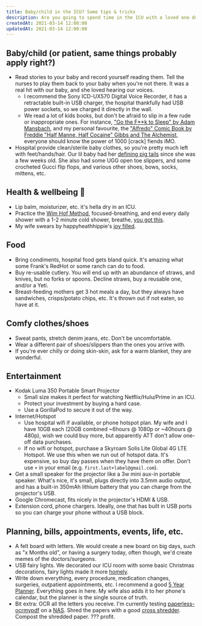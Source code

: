 ```yaml
---
title: Baby/child in the ICU? Some tips & tricks
description: Are you going to spend time in the ICU with a loved one during a pandemic? Here are a few tips/tricks from my family's 6&frac12; month-ongoing stay in an ICU.
createdAt: 2021-03-14 12:00:00
updatedAt: 2021-03-14 12:00:00
---
```


<div class="container">
    <h2>Baby/child (or patient, same things probably apply right?)</h2>
    <ul>
        <li>Read stories to your baby and record yourself reading them. Tell the nurses to play them back to your baby when you're not there. It was a real hit with our baby, and she loved hearing our voices.
            <ul>
                <li>I recommend the Sony ICD-UX570 Digital Voice Recorder, it has a retractable built-in USB charger, the hospital thankfully had USB power sockets, so we charged it directly in the wall.</li>
                <li>We read a lot of kids books, but don't be afraid to slip in a few rude or inappropriate ones. For instance, <a href="https://en.wikipedia.org/wiki/Go_the_Fuck_to_Sleep">"Go the F**k to Sleep" by Adam Mansbach</a>, and my personal favourite, the <a href="https://www.alfredo.restaurant/products/670231-alfredo-1-comic-book">"Alfredo" Comic Book by Freddie "Half Manne, Half Cocaine" Gibbs and The Alchemist</a>, everyone should know the power of 1000 [crack] fiends IMO.</li>
            </ul>
        </li>
        <li>Hospital provide clean/sterile baby clothes, so you're pretty much left with feet/hands/hair. Our lil baby had her <a href="https://www.bonfire.com/store/sterling-strong/">defining pig tails</a> since she was a few weeks old. She also had some UGG open toe slippers, and some crocheted Gucci flip flops, and various other shoes, bows, socks, mittens, etc.</li>
    </ul>
    <h2>Health & wellbeing 🙏</h2>
    <ul>
        <li>Lip balm, moisturizer, etc. it's hella dry in an ICU.</li>
        <li>Practice the <a href="https://www.wimhofmethod.com/practice-the-method">Wim Hof Method</a>, focused-breathing, and end every daily shower with a 1-2 minute cold shower, breathe, <a href="https://knowyourmeme.com/memes/who-s-awesome-you-re-awesome-sos-groso-sabelo">you got this</a>.</li>
        <li>My wife swears by happyheathhippie's <a href="https://happyhealthyhippieco.com/collections/all/products/joy-filled">joy filled</a>.</li>
    </ul>
    <h2>Food</h2>
    <ul>
        <li>Bring condiments, hospital food gets bland quick. It's amazing what some Frank's RedHot or some ranch can do to food.</li>
        <li>Buy re-usable cutlery. You will end up with an abundance of straws, and knives, but no forks or spoons. Decline straws, buy a reusable one, and/or a Yeti.</li>
        <li>Breast-feeding mothers get 3 hot meals a day, but they always have sandwiches, crisps/potato chips, etc. It's thrown out if not eaten, so have at it.</li>
    </ul>
    <h2>Comfy clothes/shoes</h2>
    <ul>
        <li>Sweat pants, stretch denim jeans, etc. Don't be uncomfortable.</li>
        <li>Wear a different pair of shoes/slippers than the ones you arrive with.</li>
        <li>If you're ever chilly or doing skin-skin, ask for a warm blanket, they are wonderful.</li>
    </ul>
    <h2>Entertainment</h2>
    <ul>
        <li>Kodak Luma 350 Portable Smart Projector
            <ul>
                <li>Small size makes it perfect for watching Netflix/Hulu/Prime in an ICU.</li>
                <li>Protect your investment by buying a hard case.</li>
                <li>Use a GorillaPod to secure it out of the way.</li>
            </ul>
        </li>
        <li>Internet/Hotspot
            <ul>
                <li>Use hospital wifi if available, or phone hotspot plan. My wife and I have 10GB each (20GB combined ~6hours @ 1080p or ~40hours @ 480p), wish we could buy more, but apparently ATT don't allow one-off data purchases.</li>
                <li>If no wifi or hotspot, purchase a Skyroam Solis Lite Global 4G LTE Hotspot. We use this when we run out of hotspot data. It's expensive, so buy day passes when they have them on offer. Don't use <code>+</code> in your email (e.g. <code>first.last+label@gmail.com</code>).</li>
            </ul>
        </li>
        <li>Get a small speaker for the projector like a 3w mini aux-in portable speaker. What's nice, it's small, plugs directly into 3.5mm audio output, and has a built-in 350mAh lithium battery that you can charge from the projector's USB.</li>
        <li>Google Chromecast, fits nicely in the projector's HDMI & USB.</li>
        <li>Extension cord, phone chargers. Ideally, one that has built in USB ports so you can charge your phone without a USB block.</li>
    </ul>
    <h2>Planning, bills, appointments, events, life, etc.</h2>
    <ul>
        <li>A felt board with letters. We would create a new board on big days, such as "x Months old", or having a surgery today, often though, we'd create memes of the doctors/surgeons.</li>
        <li>USB fairy lights. We decorated our ICU room with some basic Christmas decorations, fairy lights made it more <a href="https://www.collinsdictionary.com/us/dictionary/english/homely">homely</a>.</li>
        <li>Write down everything, every procedure, medication changes, surgeries, outpatient appointments, etc. I recommend a good <a href="https://www.ataglance.com/p/planners-calendars/planners-appointment-books/monthly-planners/2021-2025-five-year-monthly-planner-black-large-702960521/">5 Year Planner</a>. Everything goes in here. My wife also adds it to her phone's calendar, but the planner is the single source of truth.</li>
        <li>Bit extra: OCR all the letters you receive. I'm currently testing <a href="https://github.com/adept/paperless-ocrmypdf">paperless-ocrmypdf</a> on a <a href="https://www.bhphotovideo.com/c/product/1570608-REG/synology_diskstation_ds720_2_bay_nas.html/">NAS</a>. Shred the papers with a good <a href="https://www.officedepot.com/a/products/647252/Aurora-12-Sheet-Cross-Cut-Shredder/">cross shredder</a>. Compost the shredded paper. ??? profit.</li>
    </ul>
</div>
